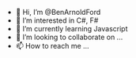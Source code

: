 - 👋 Hi, I’m @BenArnoldFord
- 👀 I’m interested in C#, F#
- 🌱 I’m currently learning Javascript
- 💞️ I’m looking to collaborate on ...
- 📫 How to reach me ...

<!---
BenArnoldFord/BenArnoldFord is a ✨ special ✨ repository because its `README.md` (this file) appears on your GitHub profile.
You can click the Preview link to take a look at your changes.
--->
